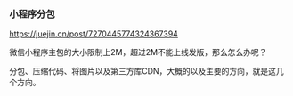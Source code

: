### 小程序分包

https://juejin.cn/post/7270445774324367394

微信小程序主包的大小限制上2M，超过2M不能上线发版，那么怎么办呢？

分包、压缩代码、将图片以及第三方库CDN，大概的以及主要的方向，就是这几个方向。
